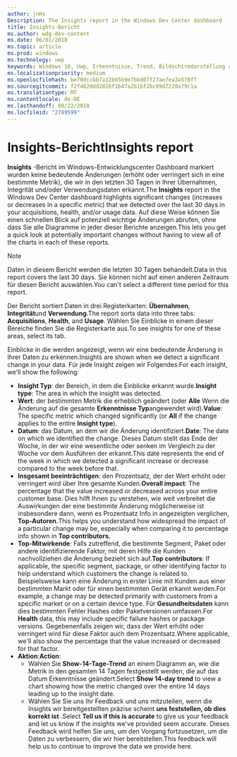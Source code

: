 ```yaml
---
author: jnHs
Description: The Insights report in the Windows Dev Center dashboard
title: Insights-Bericht
ms.author: wdg-dev-content
ms.date: 06/01/2018
ms.topic: article
ms.prod: windows
ms.technology: uwp
keywords: Windows 10, Uwp, Erkenntnisse, Trend, Bildschirmdarstellung auftreten, Anomalie, datenänderungen
ms.localizationpriority: medium
ms.openlocfilehash: be70dccbb7a12b65b9e7bbd07f27ae7ea3a578ff
ms.sourcegitcommit: f2f4820dd2026f1b47a2b1bf2bc89d7220a79c1a
ms.translationtype: MT
ms.contentlocale: de-DE
ms.lasthandoff: 08/22/2018
ms.locfileid: "2789599"
---
```

# <a name="insights-report"></a><span data-ttu-id="e0fcd-103">Insights-Bericht</span><span class="sxs-lookup"><span data-stu-id="e0fcd-103">Insights report</span></span>


<span data-ttu-id="e0fcd-104">**Insights** -Bericht im Windows-Entwicklungscenter Dashboard markiert wurden keine bedeutende Änderungen (erhöht oder verringert sich in eine bestimmte Metrik), die wir in den letzten 30 Tagen in Ihrer Übernahmen, Integrität und/oder Verwendungsdaten erkannt.</span><span class="sxs-lookup"><span data-stu-id="e0fcd-104">The **Insights** report in the Windows Dev Center dashboard highlights significant changes (increases or decreases in a specific metric) that we detected over the last 30 days in your acquisitions, health, and/or usage data.</span></span> <span data-ttu-id="e0fcd-105">Auf diese Weise können Sie einen schnellen Blick auf potenziell wichtige Änderungen abrufen, ohne dass Sie alle Diagramme in jeder dieser Berichte anzeigen.</span><span class="sxs-lookup"><span data-stu-id="e0fcd-105">This lets you get a quick look at potentially important changes without having to view all of the charts in each of these reports.</span></span>

> [!NOTE]
> <span data-ttu-id="e0fcd-106">Daten in diesem Bericht werden die letzten 30 Tagen behandelt.</span><span class="sxs-lookup"><span data-stu-id="e0fcd-106">Data in this report covers the last 30 days.</span></span> <span data-ttu-id="e0fcd-107">Sie können nicht auf einen anderen Zeitraum für diesen Bericht auswählen.</span><span class="sxs-lookup"><span data-stu-id="e0fcd-107">You can't select a different time period for this report.</span></span>

<span data-ttu-id="e0fcd-108">Der Bericht sortiert Daten in drei Registerkarten: **Übernahmen**, **Integrität**und **Verwendung**.</span><span class="sxs-lookup"><span data-stu-id="e0fcd-108">The report sorts data into three tabs: **Acquisitions**, **Health**, and **Usage**.</span></span> <span data-ttu-id="e0fcd-109">Wählen Sie Einblicke in einem dieser Bereiche finden Sie die Registerkarte aus.</span><span class="sxs-lookup"><span data-stu-id="e0fcd-109">To see insights for one of these areas, select its tab.</span></span>

<span data-ttu-id="e0fcd-110">Einblicke in die werden angezeigt, wenn wir eine bedeutende Änderung in Ihrer Daten zu erkennen.</span><span class="sxs-lookup"><span data-stu-id="e0fcd-110">Insights are shown when we detect a significant change in your data.</span></span> <span data-ttu-id="e0fcd-111">Für jede Insight zeigen wir Folgendes:</span><span class="sxs-lookup"><span data-stu-id="e0fcd-111">For each insight, we'll show the following:</span></span>
- <span data-ttu-id="e0fcd-112">**Insight Typ**: der Bereich, in dem die Einblicke erkannt wurde.</span><span class="sxs-lookup"><span data-stu-id="e0fcd-112">**Insight type**: The area in which the insight was detected.</span></span>
- <span data-ttu-id="e0fcd-113">**Wert**: der bestimmten Metrik die erheblich geändert (oder **Alle** Wenn die Änderung auf die gesamte **Erkenntnisse Typ**angewendet wird).</span><span class="sxs-lookup"><span data-stu-id="e0fcd-113">**Value**: The specific metric which changed significantly (or **All** if the change applies to the entire **Insight type**).</span></span>
- <span data-ttu-id="e0fcd-114">**Datum**: das Datum, an dem wir die Änderung identifiziert.</span><span class="sxs-lookup"><span data-stu-id="e0fcd-114">**Date**: The date on which we identified the change.</span></span> <span data-ttu-id="e0fcd-115">Dieses Datum stellt das Ende der Woche, in der wir eine wesentliche oder senken im Vergleich zu der Woche vor dem Ausführen der erkannt.</span><span class="sxs-lookup"><span data-stu-id="e0fcd-115">This date represents the end of the week in which we detected a significant increase or decrease compared to the week before that.</span></span>
- <span data-ttu-id="e0fcd-116">**Insgesamt beeinträchtigen**: den Prozentsatz, der der Wert erhöht oder verringert wird über Ihre gesamte Kunden.</span><span class="sxs-lookup"><span data-stu-id="e0fcd-116">**Overall impact**: The percentage that the value increased or decreased across your entire customer base.</span></span> <span data-ttu-id="e0fcd-117">Dies hilft Ihnen zu verstehen, wie weit verbreitet die Auswirkungen der eine bestimmte Änderung möglicherweise ist insbesondere dann, wenn es Prozentsatz Info in angezeigten verglichen, **Top-Autoren.**</span><span class="sxs-lookup"><span data-stu-id="e0fcd-117">This helps you understand how widespread the impact of a particular change may be, especially when comparing it to percentage info shown in **Top contributors.**</span></span>
- <span data-ttu-id="e0fcd-118">**Top-Mitwirkende**: Falls zutreffend, die bestimmte Segment, Paket oder andere identifizierende Faktor, mit deren Hilfe die Kunden nachvollziehen die Änderung bezieht sich auf.</span><span class="sxs-lookup"><span data-stu-id="e0fcd-118">**Top contributors**: If applicable, the specific segment, package, or other identifying factor to help understand which customers the change is related to.</span></span> <span data-ttu-id="e0fcd-119">Beispielsweise kann eine Änderung in erster Linie mit Kunden aus einer bestimmten Markt oder für einen bestimmten Gerät erkannt werden.</span><span class="sxs-lookup"><span data-stu-id="e0fcd-119">For example, a change may be detected primarily with customers from a specific market or on a certain device type.</span></span> <span data-ttu-id="e0fcd-120">Für **Gesundheitsdaten** kann dies bestimmten Fehler Hashes oder Paketversionen umfassen.</span><span class="sxs-lookup"><span data-stu-id="e0fcd-120">For **Health** data, this may include specific failure hashes or package versions.</span></span> <span data-ttu-id="e0fcd-121">Gegebenenfalls zeigen wir, dass der Wert erhöht oder verringert wird für diese Faktor auch dem Prozentsatz.</span><span class="sxs-lookup"><span data-stu-id="e0fcd-121">Where applicable, we'll also show the percentage that the value increased or decreased for that factor.</span></span>
- <span data-ttu-id="e0fcd-122">**Aktion**:</span><span class="sxs-lookup"><span data-stu-id="e0fcd-122">**Action**:</span></span>
   - <span data-ttu-id="e0fcd-123">Wählen Sie **Show-14-Tage-Trend** an einem Diagramm an, wie die Metrik in den gesamten 14 Tagen festgestellt werden, die auf das Datum Erkenntnisse geändert.</span><span class="sxs-lookup"><span data-stu-id="e0fcd-123">Select **Show 14-day trend** to view a chart showing how the metric changed over the entire 14 days leading up to the insight date.</span></span>
   - <span data-ttu-id="e0fcd-124">Wählen Sie Sie uns Ihr Feedback und uns mitzuteilen, wenn die Insights wir bereitgestellten präzise scheint **uns feststellen, ob dies korrekt ist** .</span><span class="sxs-lookup"><span data-stu-id="e0fcd-124">Select **Tell us if this is accurate** to give us your feedback and let us know if the insights we've provided seem accurate.</span></span> <span data-ttu-id="e0fcd-125">Dieses Feedback wird helfen Sie uns, um den Vorgang fortzusetzen, um die Daten zu verbessern, die wir hier bereitstellen.</span><span class="sxs-lookup"><span data-stu-id="e0fcd-125">This feedback will help us to continue to improve the data we provide here.</span></span> 

